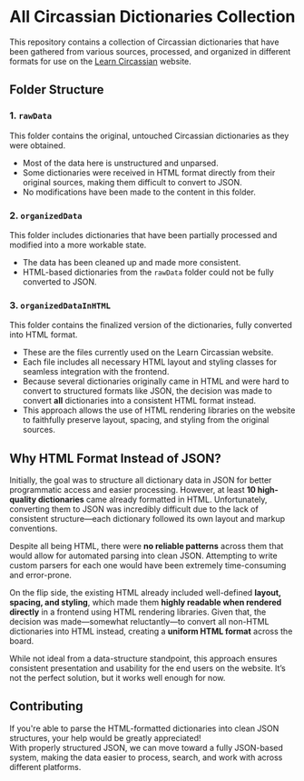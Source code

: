 # All Circassian Dictionaries Collection

This repository contains a collection of Circassian dictionaries that have been gathered from various sources, processed, and organized in different formats for use on the [Learn Circassian](https://learncircassian.com) website.

## Folder Structure

### 1. `rawData`
This folder contains the original, untouched Circassian dictionaries as they were obtained.  
- Most of the data here is unstructured and unparsed.
- Some dictionaries were received in HTML format directly from their original sources, making them difficult to convert to JSON.
- No modifications have been made to the content in this folder.

### 2. `organizedData`
This folder includes dictionaries that have been partially processed and modified into a more workable state.
- The data has been cleaned up and made more consistent.
- HTML-based dictionaries from the `rawData` folder could not be fully converted to JSON.

### 3. `organizedDataInHTML`
This folder contains the finalized version of the dictionaries, fully converted into HTML format.
- These are the files currently used on the Learn Circassian website.
- Each file includes all necessary HTML layout and styling classes for seamless integration with the frontend.
- Because several dictionaries originally came in HTML and were hard to convert to structured formats like JSON, the decision was made to convert **all** dictionaries into a consistent HTML format instead.
- This approach allows the use of HTML rendering libraries on the website to faithfully preserve layout, spacing, and styling from the original sources.

## Why HTML Format Instead of JSON?

Initially, the goal was to structure all dictionary data in JSON for better programmatic access and easier processing. However, at least **10 high-quality dictionaries** came already formatted in HTML. Unfortunately, converting them to JSON was incredibly difficult due to the lack of consistent structure—each dictionary followed its own layout and markup conventions.

Despite all being HTML, there were **no reliable patterns** across them that would allow for automated parsing into clean JSON. Attempting to write custom parsers for each one would have been extremely time-consuming and error-prone.

On the flip side, the existing HTML already included well-defined **layout, spacing, and styling**, which made them **highly readable when rendered directly** in a frontend using HTML rendering libraries. Given that, the decision was made—somewhat reluctantly—to convert all non-HTML dictionaries into HTML instead, creating a **uniform HTML format** across the board.

While not ideal from a data-structure standpoint, this approach ensures consistent presentation and usability for the end users on the website. It’s not the perfect solution, but it works well enough for now.

## Contributing

If you're able to parse the HTML-formatted dictionaries into clean JSON structures, your help would be greatly appreciated!  
With properly structured JSON, we can move toward a fully JSON-based system, making the data easier to process, search, and work with across different platforms.
